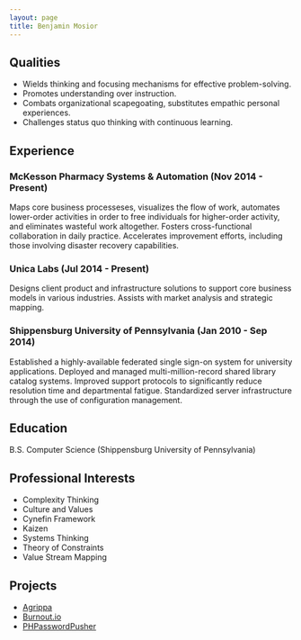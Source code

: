 ```yaml
---
layout: page
title: Benjamin Mosior
---
```


## Qualities

* Wields thinking and focusing mechanisms for effective problem-solving.
* Promotes understanding over instruction.
* Combats organizational scapegoating, substitutes empathic personal experiences.
* Challenges status quo thinking with continuous learning.

## Experience

### McKesson Pharmacy Systems & Automation (Nov 2014 - Present)

Maps core business processeses, visualizes the flow of work, automates lower-order activities in order to free individuals for higher-order activity, and eliminates wasteful work altogether. Fosters cross-functional collaboration in daily practice. Accelerates improvement efforts, including those involving disaster recovery capabilities.

### Unica Labs (Jul 2014 - Present)

Designs client product and infrastructure solutions to support core business models in various industries. Assists with market analysis and strategic mapping.

### Shippensburg University of Pennsylvania (Jan 2010 - Sep 2014)

Established a highly-available federated single sign-on system for university applications. Deployed and managed multi-million-record shared library catalog systems. Improved support protocols to significantly reduce resolution time and departmental fatigue. Standardized server infrastructure through the use of configuration management.

## Education

B.S. Computer Science (Shippensburg University of Pennsylvania)

## Professional Interests

* Complexity Thinking
* Culture and Values
* Cynefin Framework
* Kaizen
* Systems Thinking
* Theory of Constraints
* Value Stream Mapping

## Projects

* [Agrippa](https://github.com/unicalabs/agrippa)
* [Burnout.io](https://github.com/reignite/burnout.io)
* [PHPasswordPusher](https://github.com/bemosior/PHPasswordPusher)